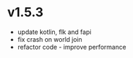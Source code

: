 # v1.5.3
- update kotlin, flk and fapi
- fix crash on world join
- refactor code - improve performance